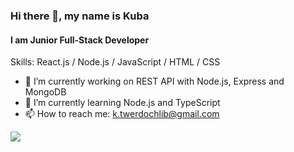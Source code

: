 ### Hi there 👋, my name is Kuba
#### I am Junior Full-Stack Developer

Skills: React.js / Node.js / JavaScript / HTML / CSS

- 🔭 I’m currently working on REST API with Node.js, Express and MongoDB
- 🌱 I’m currently learning Node.js and TypeScript
- 📫 How to reach me: k.twerdochlib@gmail.com

![](https://komarev.com/ghpvc/?username=Qube24&color=lightgrey)
